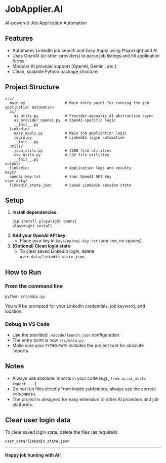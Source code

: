 # JobApplier.AI

AI-powered Job Application Automation

## Features
- Automates LinkedIn job search and Easy Apply using Playwright and AI
- Uses OpenAI (or other providers) to parse job listings and fill application forms
- Modular AI provider support (OpenAI, Gemini, etc.)
- Clean, scalable Python package structure

## Project Structure
```
src/
  main.py                  # Main entry point for running the job application automation
  ai/
    ai_utils.py            # Provider-agnostic AI abstraction layer
    ai_provider_openai.py  # OpenAI-specific logic
    __init__.py
  linkedin/
    easy_apply.py          # Main job application logic
    login.py               # LinkedIn login automation
    __init__.py
  utils/
    json_utils.py          # JSON file utilities
    csv_utils.py           # CSV file utilities
    __init__.py
output/
  linkedin/                # Application logs and results
keys/
  openai-key.txt           # Your OpenAI API key
user_data/
  linkedin_state.json      # Saved LinkedIn session state
```

## Setup
1. **Install dependencies:**
   ```sh
   pip install playwright openai
   playwright install
   ```
2. **Add your OpenAI API key:**
   - Place your key in `keys/openai-key.txt` (one line, no spaces).
3. **(Optional) Clean login state:**
   - To clear saved LinkedIn login, delete `user_data/linkedin_state.json`.

## How to Run

### From the command line

```sh
python src/main.py
```

You will be prompted for your LinkedIn credentials, job keyword, and location.

### Debug in VS Code

- Use the provided `.vscode/launch.json` configuration.
- The entry point is now `src/main.py`.
- Make sure your `PYTHONPATH` includes the project root for absolute imports.

## Notes
- Always use absolute imports in your code (e.g., `from ai.ai_utils import ...`).
- Do not run files directly from inside subfolders; always use the correct `PYTHONPATH`.
- The project is designed for easy extension to other AI providers and job platforms.

## Clear user login data
To clear saved login state, delete the files (as required):
```
user_data/linkedin_state.json
```

---

**Happy job hunting with AI!**
